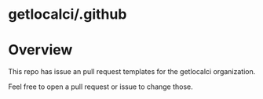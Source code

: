 getlocalci/.github
===================

# Overview

This repo has issue an pull request templates for the getlocalci organization.

Feel free to open a pull request or issue to change those.
